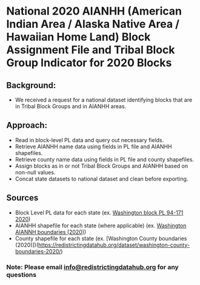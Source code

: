 # National 2020 AIANHH (American Indian Area / Alaska Native Area / Hawaiian Home Land) Block Assignment File and Tribal Block Group Indicator for 2020 Blocks

## Background:
- We received a request for a national dataset identifying blocks that are in Tribal Block Groups and in AIANHH areas.
## Approach:
- Read in block-level PL data and query out necessary fields.
- Retrieve AIANHH name data using fields in PL file and AIANHH shapefiles.
- Retrieve county name data using fields in PL file and county shapefiles.
- Assign blocks as in or not Tribal Block Groups and AIANHH based on non-null values.
- Concat state datasets to national dataset and clean before exporting.

## Sources
- Block Level PL data for each state (ex. [Washington block PL 94-171 2020](https://redistrictingdatahub.org/dataset/washington-block-pl-94171-2020/))
- AIANHH shapefile for each state (where applicable) (ex. [Washington AIANNH boundaries (2020)](https://redistrictingdatahub.org/dataset/washington-aiannh-boundaries-2020/))
- County shapefile for each state (ex. [Washington County boundaries (2020)])(https://redistrictingdatahub.org/dataset/washington-county-boundaries-2020/)

### Note: Please email info@redistrictingdatahub.org for any questions
